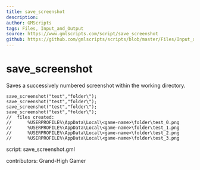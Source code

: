 ```yaml
---
title: save_screenshot
description: 
author: GMScripts
tags: Files, Input_and_Output
source: https://www.gmlscripts.com/script/save_screenshot
github: https://github.com/gmlscripts/scripts/blob/master/Files/Input_and_Output/save_screenshot.gml
---
```


save_screenshot
===============

Saves a successively numbered screenshot within the working directory.

    save_screenshot("test","folder\");
    save_screenshot("test","folder\");
    save_screenshot("test","folder\");
    save_screenshot("test","folder\");
    //  files created:
    //      %USERPROFILE%\AppData\Local\<game-name>\folder\test_0.png
    //      %USERPROFILE%\AppData\Local\<game-name>\folder\test_1.png
    //      %USERPROFILE%\AppData\Local\<game-name>\folder\test_2.png
    //      %USERPROFILE%\AppData\Local\<game-name>\folder\test_3.png
 
script: save_screenshot.gml

contributors: Grand-High Gamer
